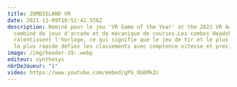 ```yaml
---
title: ZOMBIELAND VR
date: 2021-11-09T10:52:42.556Z
description: Nominé pour le jeu 'VR Game of the Year' at the 2021 VR Awards
  combiné de jeux d'arcade et de mécanique de courses.Les combos Headshot
  ralentissent l'horloge, ce qui signifie que le jeu de tir et le plus précis et
  le plus rapide défiez les classements avec comptence vitesse et precision.
image: /img/header-19-.webp
editeur: synthesys
nbrDeJoueur: "1"
video: https://www.youtube.com/embed/gPG_OG6MkZc
---
```

